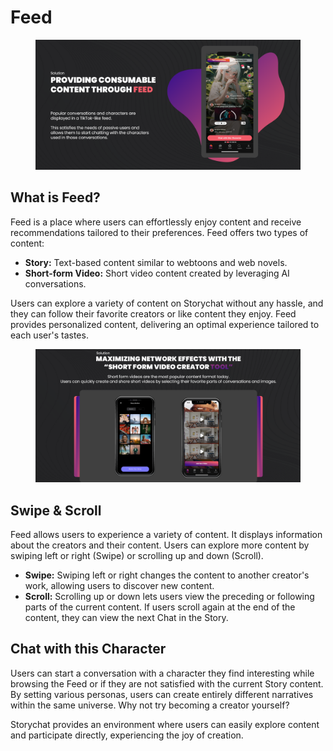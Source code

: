 # Feed

<figure><img src="../.gitbook/assets/image (18) (1).png" alt=""><figcaption></figcaption></figure>

## What is Feed?

Feed is a place where users can effortlessly enjoy content and receive recommendations tailored to their preferences. Feed offers two types of content:

* **Story:** Text-based content similar to webtoons and web novels.
* **Short-form Video:** Short video content created by leveraging AI conversations.

Users can explore a variety of content on Storychat without any hassle, and they can follow their favorite creators or like content they enjoy. Feed provides personalized content, delivering an optimal experience tailored to each user's tastes.

<figure><img src="../.gitbook/assets/image (1) (1) (1) (1).png" alt=""><figcaption></figcaption></figure>



## Swipe & Scroll

Feed allows users to experience a variety of content. It displays information about the creators and their content. Users can explore more content by swiping left or right (Swipe) or scrolling up and down (Scroll).

* **Swipe:** Swiping left or right changes the content to another creator's work, allowing users to discover new content.
* **Scroll:** Scrolling up or down lets users view the preceding or following parts of the current content. If users scroll again at the end of the content, they can view the next Chat in the Story.



## Chat with this Character

Users can start a conversation with a character they find interesting while browsing the Feed or if they are not satisfied with the current Story content. By setting various personas, users can create entirely different narratives within the same universe. Why not try becoming a creator yourself?

Storychat provides an environment where users can easily explore content and participate directly, experiencing the joy of creation.

